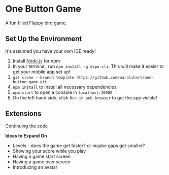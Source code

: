 # One Button Game
A fun filled Flappy bird game.

## Set Up the Environment
It's assumed you have your own IDE ready!
1. Install [Node.js](https://nodejs.org/en/) for npm
2. In your terminal, run `npm install -g expo-cli`. This will make it easier to get your mobile app set up!
3. `git clone --branch template https://github.com/maralihart/one-button-game.git`
8. `npm install` to install all necessary dependencies
5. `npm start` to open a console in `localhost:19002`
6. On the left hand side, click `Run in web browser` to get the app visible!

## Extensions
Continuing the code

**Ideas to Expand On**
* Levels - does the game get faster? or maybe gaps get smaller?
* Showing your score while you play
* Having a game start screen
* Having a game over screen
* Introducing an avatar
